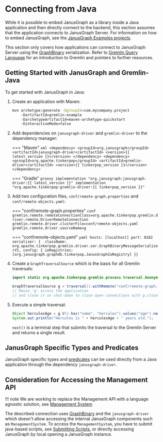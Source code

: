 # Connecting from Java

While it is possible to embed JanusGraph as a library inside a Java
application and then directly connect to the backend, this section
assumes that the application connects to JanusGraph Server. For
information on how to embed JanusGraph, see the [JanusGraph Examples
projects](https://github.com/JanusGraph/janusgraph/tree/master/janusgraph-examples).

This section only covers how applications can connect to JanusGraph
Server using the [GraphBinary](http://tinkerpop.apache.org/docs/current/dev/io/#graphbinary) serialization. Refer to [Gremlin Query Language](../../getting-started/gremlin.md) for an introduction to Gremlin and
pointers to further resources.

## Getting Started with JanusGraph and Gremlin-Java

To get started with JanusGraph in Java:

1.  Create an application with Maven:

    ```bash
    mvn archetype:generate -DgroupId=com.mycompany.project
        -DartifactId=gremlin-example
        -DarchetypeArtifactId=maven-archetype-quickstart
        -DinteractiveMode=false
    ```

2.  Add dependencies on `janusgraph-driver` and `gremlin-driver` to the dependency manager:

    === "Maven"
        ```xml
        <dependency>
            <groupId>org.janusgraph</groupId>
            <artifactId>janusgraph-driver</artifactId>
            <version>{{ latest_version }}</version>
        </dependency>
        <dependency>
            <groupId>org.apache.tinkerpop</groupId>
            <artifactId>gremlin-driver</artifactId>
            <version>{{ tinkerpop_version }}</version>
        </dependency>
        ```

    === "Gradle"
        ```groovy
        implementation "org.janusgraph:janusgraph-driver:{{ latest_version }}"
        implementation "org.apache.tinkerpop:gremlin-driver:{{ tinkerpop_version }}"
        ```

3.  Add two configuration files, `conf/remote-graph.properties` and
    `conf/remote-objects.yaml`:

    === "conf/remote-graph.properties"
        ```conf
        gremlin.remote.remoteConnectionClass=org.apache.tinkerpop.gremlin.driver.remote.DriverRemoteConnection
        gremlin.remote.driver.clusterFile=conf/remote-objects.yaml
        gremlin.remote.driver.sourceName=g
        ```

    === "conf/remote-objects.yaml"
        ```yaml
        hosts: [localhost]
        port: 8182
        serializer: { 
            className: org.apache.tinkerpop.gremlin.driver.ser.GraphBinaryMessageSerializerV1,
            config: { ioRegistries: [org.janusgraph.graphdb.tinkerpop.JanusGraphIoRegistry] }}
        ```

4.  Create a `GraphTraversalSource` which is the basis for all Gremlin traversals:

    ```java
    import static org.apache.tinkerpop.gremlin.process.traversal.AnonymousTraversalSource.traversal;

    GraphTraversalSource g = traversal().withRemote("conf/remote-graph.properties");
    // Reuse 'g' across the application
    // and close it on shut-down to close open connections with g.close()
    ```

5.  Execute a simple traversal:

    ```java
    Object herculesAge = g.V().has("name", "hercules").values("age").next();
    System.out.println("Hercules is " + herculesAge + " years old.");
    ```
    
    `next()` is a terminal step that submits the traversal to the Gremlin Server and returns a single result.

## JanusGraph Specific Types and Predicates

JanusGraph specific types and [predicates](../search-predicates.md) can be
used directly from a Java application through the dependency `janusgraph-driver`.


## Consideration for Accessing the Management API

!!! note
    We are working to replace the Management API with a language agnostic solution, see [Management System](../../operations/management.md)

The described connection uses [GraphBinary](http://tinkerpop.apache.org/docs/current/dev/io/#graphbinary) and the `janusgraph-driver` which doesn't allow accessing the internal JanusGraph components such as `ManagementSystem`. To access the `ManagementSystem`, you have to submit java-based scripts, see [Submitting Scripts](https://tinkerpop.apache.org/docs/current/reference/#gremlin-java-scripts), or directly accessing JanusGraph by local opening a JanusGraph instance.
